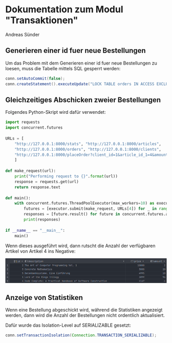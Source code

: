 # Dokumentation zum Modul "Transaktionen"

Andreas Sünder

## Generieren einer id fuer neue Bestellungen

Um das Problem mit dem Generieren einer id fuer neue Bestellungen zu loesen, muss die Tabelle mittels SQL gesperrt werden:

```java
conn.setAutoCommit(false);
conn.createStatement().executeUpdate("LOCK TABLE orders IN ACCESS EXCLUSIVE MODE");
```

## Gleichzeitiges Abschicken zweier Bestellungen

Folgendes Python-Skript wird dafür verwendet:

```python
import requests
import concurrent.futures

URLs = [
    "http://127.0.0.1:8000/stats", "http://127.0.0.1:8000/articles",
    "http://127.0.0.1:8000/orders", "http://127.0.0.1:8000/clients",
    "http://127.0.0.1:8000/placeOrder?client_id=1&article_id_1=4&amount_1=12"
    ]

def make_request(url):
    print("Performing request to {}".format(url))
    response = requests.get(url)
    return response.text

def main():
    with concurrent.futures.ThreadPoolExecutor(max_workers=10) as executor:
        futures = [executor.submit(make_request, URLs[4]) for _ in range(2)]
        responses = [future.result() for future in concurrent.futures.as_completed(futures)]
        print(responses)

if __name__ == "__main__":
    main()
```

Wenn dieses ausgeführt wird, dann rutscht die Anzahl der verfügbaren Artikel von Artikel 4 ins Negative:

![Negative Artikelanzahl](./img/img1.png)

## Anzeige von Statistiken

Wenn eine Bestellung abgeschickt wird, während die Statistiken angezeigt werden, dann wird die Anzahl der Bestellungen nicht ordentlich aktualisiert.

Dafür wurde das Isolation-Level auf SERIALIZABLE gesetzt:

```java
conn.setTransactionIsolation(Connection.TRANSACTION_SERIALIZABLE);
```

